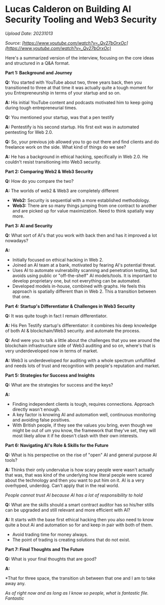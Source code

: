 # Lucas Calderon on Building AI Security Tooling and Web3 Security

*Upload Date: 20231013*

*Source: [https://www.youtube.com/watch?v=_Qv27bOrxOc](https://www.youtube.com/watch?v=_Qv27bOrxOc)*

Here's a summarized version of the interview, focusing on the core ideas and structured in a Q&A format.

**Part 1: Background and Journey**

**Q:** You started with YouTube about two, three years back, then you transitioned to three at that time it was actually quite a tough moment for you Entrepreneurship in terms of your startup and so on.

**A:** His initial YouTube content and podcasts motivated him to keep going during tough entrepreneurial times.

**Q:** You mentioned your startup, was that a pen testify

**A:** Pentestify is his second startup. His first exit was in automated pentesting for Web 2.0.

**Q:** So, your previous job allowed you to go out there and find clients and do freelance work on the side. What kind of things do we see?

**A:** He has a background in ethical hacking, specifically in Web 2.0. He couldn't resist transitioning into Web3 security.

**Part 2: Comparing Web2 & Web3 Security**

**Q:** How do you compare the two?

**A:** The worlds of web2 & Web3 are completely different

*   **Web2:** Security is sequential with a more established methodology.
*   **Web3:** There are so many things jumping from one contract to another and are picked up for value maximization. Need to think spatially way more.

**Part 3: AI and Security**

**Q:** What sort of AI's that you work with back then and has it improved a lot nowadays?

**A:**

*   Initially focused on ethical hacking in Web 2.
*   Joined an AI team at a bank, motivated by fearing AI's potential threat.
*   Uses AI to automate vulnerability scanning and penetration testing, but avoids using public or "off-the-shelf" AI models/tools. It is important to develop proprietary one, but not everything can be automated.
*   Developed models in-house, combined with graphs. He feels this approach is spatially different than in Web 2. This a transition between that one.

**Part 4: Startup's Differentiator & Challenges in Web3 Security**

**Q:** It was quite tough in fact I remain differentiator.

**A:** His Pen Testify startup's differentiator: it combines his deep knowledge of both AI & blockchain/Web3 security. and automate the process.

**Q:** And were you to talk a little about the challenges that you see around the blockchain infrastructure side of Web3 auditing and so on, where's that is very underdeveloped now in terms of market.

**A:** Web3 is underdeveloped for auditing with a whole spectrum unfulfilled and needs lots of trust and recognition with people's reputation and market.

**Part 5: Strategies for Success and Insights**

**Q:** What are the strategies for success and the keys?

**A:**

*   Finding independent clients is tough, requires connections. Approach directly wasn't enough.
*   A key factor is knowing AI and automation well, continuous monitoring and avoiding false positives.
*   With British people, if they see the values you bring, even though we might be out of um you know, the framework that they've set, they will most likely allow it if he doesn't clash with their own interests.

**Part 6: Navigating AI's Role & Skills for the Future**

**Q:** What is his perspective on the rise of "open" AI and general purpose AI tools?

**A:** Thinks their only undervalue is how scary people were wasn't actually that was, that was kind of the underlying how literal people were scared about the technology and then you want to put him on it. AI is a very overhyped, underdog. Can't apply that in the real world.

*People cannot trust AI because AI has a lot of responsibility to hold*

**Q:** What are the skills should a smart contract auditor has so his/her stills can be upgraded and still relevant and more efficient with AI?

**A:** It starts with the base first ethical hacking then you also need to know quite a bout Ai and automation so for and keep in pair with both of them.

*   Avoid trading time for money always.
*   The point of trading is creating solutions that do not exist.

**Part 7: Final Thoughts and The Future**

**Q:** What is your final thoughts that are good?

**A:**

*That for three space, the transition uh between that one and I am to take away any.

*As of right now and as long as I know so people, what is fantastic file.
Fantastic*